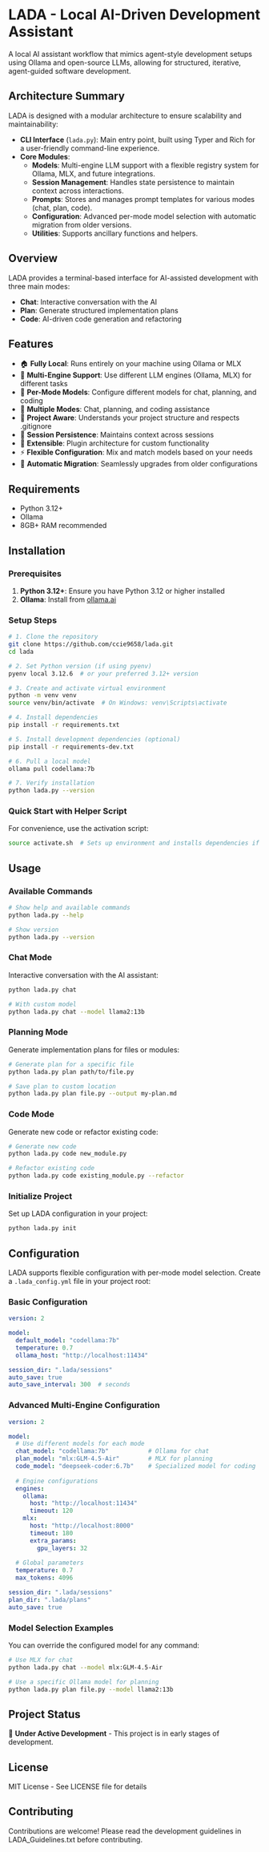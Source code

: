 # LADA - Local AI-Driven Development Assistant

A local AI assistant workflow that mimics agent-style development setups using Ollama and open-source LLMs, allowing for structured, iterative, agent-guided software development.

## Architecture Summary

LADA is designed with a modular architecture to ensure scalability and maintainability:

- **CLI Interface** (`lada.py`): Main entry point, built using Typer and Rich for a user-friendly command-line experience.
- **Core Modules**:
  - **Models**: Multi-engine LLM support with a flexible registry system for Ollama, MLX, and future integrations.
  - **Session Management**: Handles state persistence to maintain context across interactions.
  - **Prompts**: Stores and manages prompt templates for various modes (chat, plan, code).
  - **Configuration**: Advanced per-mode model selection with automatic migration from older versions.
  - **Utilities**: Supports ancillary functions and helpers.

## Overview

LADA provides a terminal-based interface for AI-assisted development with three main modes:
- **Chat**: Interactive conversation with the AI
- **Plan**: Generate structured implementation plans
- **Code**: AI-driven code generation and refactoring

## Features

- 🏠 **Fully Local**: Runs entirely on your machine using Ollama or MLX
- 🤖 **Multi-Engine Support**: Use different LLM engines (Ollama, MLX) for different tasks
- 🎯 **Per-Mode Models**: Configure different models for chat, planning, and coding
- 🔧 **Multiple Modes**: Chat, planning, and coding assistance
- 📁 **Project Aware**: Understands your project structure and respects .gitignore
- 💾 **Session Persistence**: Maintains context across sessions
- 🔌 **Extensible**: Plugin architecture for custom functionality
- ⚡ **Flexible Configuration**: Mix and match models based on your needs
- 🔄 **Automatic Migration**: Seamlessly upgrades from older configurations

## Requirements

- Python 3.12+
- Ollama
- 8GB+ RAM recommended

## Installation

### Prerequisites
1. **Python 3.12+**: Ensure you have Python 3.12 or higher installed
2. **Ollama**: Install from [ollama.ai](https://ollama.ai)

### Setup Steps

```bash
# 1. Clone the repository
git clone https://github.com/ccie9658/lada.git
cd lada

# 2. Set Python version (if using pyenv)
pyenv local 3.12.6  # or your preferred 3.12+ version

# 3. Create and activate virtual environment
python -m venv venv
source venv/bin/activate  # On Windows: venv\Scripts\activate

# 4. Install dependencies
pip install -r requirements.txt

# 5. Install development dependencies (optional)
pip install -r requirements-dev.txt

# 6. Pull a local model
ollama pull codellama:7b

# 7. Verify installation
python lada.py --version
```

### Quick Start with Helper Script

For convenience, use the activation script:

```bash
source activate.sh  # Sets up environment and installs dependencies if needed
```

## Usage

### Available Commands

```bash
# Show help and available commands
python lada.py --help

# Show version
python lada.py --version
```

### Chat Mode
Interactive conversation with the AI assistant:

```bash
python lada.py chat

# With custom model
python lada.py chat --model llama2:13b
```

### Planning Mode
Generate implementation plans for files or modules:

```bash
# Generate plan for a specific file
python lada.py plan path/to/file.py

# Save plan to custom location
python lada.py plan file.py --output my-plan.md
```

### Code Mode
Generate new code or refactor existing code:

```bash
# Generate new code
python lada.py code new_module.py

# Refactor existing code
python lada.py code existing_module.py --refactor
```

### Initialize Project
Set up LADA configuration in your project:

```bash
python lada.py init
```

## Configuration

LADA supports flexible configuration with per-mode model selection. Create a `.lada_config.yml` file in your project root:

### Basic Configuration
```yaml
version: 2

model:
  default_model: "codellama:7b"
  temperature: 0.7
  ollama_host: "http://localhost:11434"

session_dir: ".lada/sessions"
auto_save: true
auto_save_interval: 300  # seconds
```

### Advanced Multi-Engine Configuration
```yaml
version: 2

model:
  # Use different models for each mode
  chat_model: "codellama:7b"           # Ollama for chat
  plan_model: "mlx:GLM-4.5-Air"        # MLX for planning
  code_model: "deepseek-coder:6.7b"    # Specialized model for coding
  
  # Engine configurations
  engines:
    ollama:
      host: "http://localhost:11434"
      timeout: 120
    mlx:
      host: "http://localhost:8000"
      timeout: 180
      extra_params:
        gpu_layers: 32
  
  # Global parameters
  temperature: 0.7
  max_tokens: 4096

session_dir: ".lada/sessions"
plan_dir: ".lada/plans"
auto_save: true
```

### Model Selection Examples

You can override the configured model for any command:

```bash
# Use MLX for chat
python lada.py chat --model mlx:GLM-4.5-Air

# Use a specific Ollama model for planning
python lada.py plan file.py --model llama2:13b
```

## Project Status

🚧 **Under Active Development** - This project is in early stages of development.

## License

MIT License - See LICENSE file for details

## Contributing

Contributions are welcome! Please read the development guidelines in LADA_Guidelines.txt before contributing.
